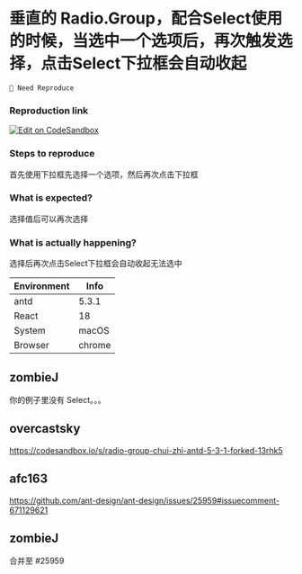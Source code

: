# 垂直的 Radio.Group，配合Select使用的时候，当选中一个选项后，再次触发选择，点击Select下拉框会自动收起

`🤔 Need Reproduce`

### Reproduction link

[![Edit on CodeSandbox](https://codesandbox.io/static/img/play-codesandbox.svg)](https://codesandbox.io/s/hyv0yi?file=/demo.tsx)

### Steps to reproduce

首先使用下拉框先选择一个选项，然后再次点击下拉框

### What is expected?

选择值后可以再次选择

### What is actually happening?

选择后再次点击Select下拉框会自动收起无法选中

| Environment | Info   |
| ----------- | ------ |
| antd        | 5.3.1  |
| React       | 18     |
| System      | macOS  |
| Browser     | chrome |

<!-- generated by ant-design-issue-helper. DO NOT REMOVE -->

## zombieJ

你的例子里没有 Select。。。

## overcastsky

>

https://codesandbox.io/s/radio-group-chui-zhi-antd-5-3-1-forked-13rhk5

## afc163

https://github.com/ant-design/ant-design/issues/25959#issuecomment-671129621

## zombieJ

合并至 #25959
